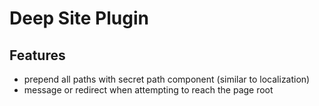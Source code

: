 # Deep Site Plugin

## Features

- prepend all paths with secret path component (similar to localization)
- message or redirect when attempting to reach the page root